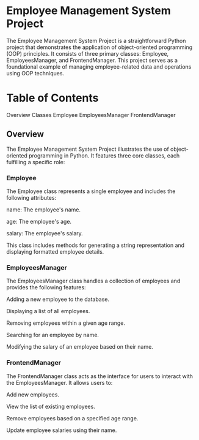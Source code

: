 # Employee Management System Project

The Employee Management System Project is a straightforward Python project that demonstrates the application of object-oriented programming (OOP) principles. It consists of three primary classes: Employee, EmployeesManager, and FrontendManager. This project serves as a foundational example of managing employee-related data and operations using OOP techniques.

# Table of Contents
Overview
Classes
Employee
EmployeesManager
FrontendManager

## Overview
The Employee Management System Project illustrates the use of object-oriented programming in Python. It features three core classes, each fulfilling a specific role:

### Employee
The Employee class represents a single employee and includes the following attributes:

name: The employee's name.

age: The employee's age.

salary: The employee's salary.

This class includes methods for generating a string representation and displaying formatted employee details.

### EmployeesManager
The EmployeesManager class handles a collection of employees and provides the following features:

Adding a new employee to the database.

Displaying a list of all employees.

Removing employees within a given age range.

Searching for an employee by name.

Modifying the salary of an employee based on their name.

### FrontendManager
The FrontendManager class acts as the interface for users to interact with the EmployeesManager. It allows users to:

Add new employees.

View the list of existing employees.

Remove employees based on a specified age range.

Update employee salaries using their name.
